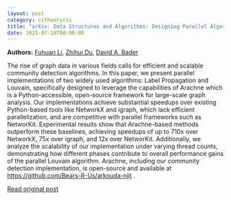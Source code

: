 ```yaml
---
layout: post
category: cstheoryrss
title: "arXiv: Data Structures and Algorithms: Designing Parallel Algorithms for Community Detection using Arachne"
date: 2025-07-10T00:00:00
---
```


**Authors:** [Fuhuan Li](https://dblp.uni-trier.de/search?q=Fuhuan+Li), [Zhihui Du](https://dblp.uni-trier.de/search?q=Zhihui+Du), [David A. Bader](https://dblp.uni-trier.de/search?q=David+A.+Bader)

The rise of graph data in various fields calls for efficient and scalable
community detection algorithms. In this paper, we present parallel
implementations of two widely used algorithms: Label Propagation and Louvain,
specifically designed to leverage the capabilities of Arachne which is a
Python-accessible, open-source framework for large-scale graph analysis. Our
implementations achieve substantial speedups over existing Python-based tools
like NetworkX and igraph, which lack efficient parallelization, and are
competitive with parallel frameworks such as NetworKit. Experimental results
show that Arachne-based methods outperform these baselines, achieving speedups
of up to 710x over NetworkX, 75x over igraph, and 12x over NetworKit.
Additionally, we analyze the scalability of our implementation under varying
thread counts, demonstrating how different phases contribute to overall
performance gains of the parallel Louvain algorithm. Arachne, including our
community detection implementation, is open-source and available at
https://github.com/Bears-R-Us/arkouda-njit .

[Read original post](http://arxiv.org/abs/2507.06471v1)
